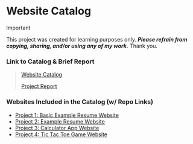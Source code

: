 # Website Catalog 

> [!IMPORTANT] 
> This project was created for learning purposes only. ***Please refrain from copying, sharing, and/or using any of my work.*** Thank you.

### Link to Catalog & Brief Report
> [Website Catalog]()
> 
> [Project Report](p5report.pdf)

### Websites Included in the Catalog (w/ Repo Links)
- [Project 1: Basic Example Resume Website](https://github.com/Paulina004/Basic-Example-Resume-Website)
- [Project 2: Example Resume Website](https://github.com/Paulina004/Example-Resume-Website)
- [Project 3: Calculator App Website](https://github.com/Paulina004/Calculator-App-Website)
- [Project 4: Tic Tac Toe Game Website](https://github.com/Paulina004/Tic-Tac-Toe-Game-Website)
